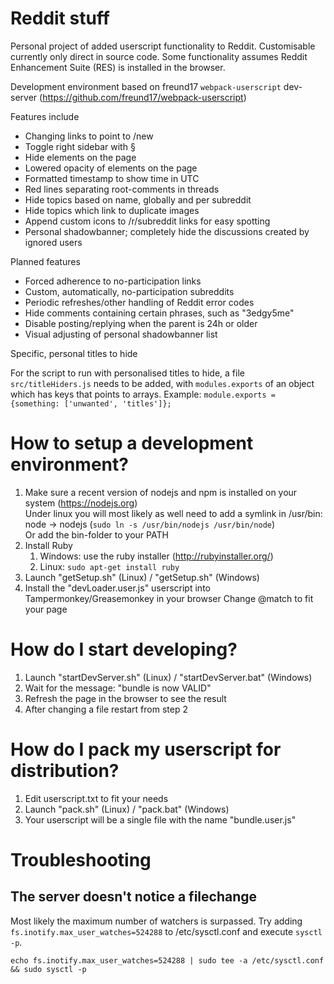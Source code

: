 # Reddit stuff
Personal project of added userscript functionality to Reddit. Customisable currently only direct in source code. Some functionality assumes Reddit Enhancement Suite (RES) is installed in the browser.

Development environment based on freund17 `webpack-userscript` dev-server (https://github.com/freund17/webpack-userscript)

Features include
- Changing links to point to /new
- Toggle right sidebar with §
- Hide elements on the page
- Lowered opacity of elements on the page
- Formatted timestamp to show time in UTC
- Red lines separating root-comments in threads
- Hide topics based on name, globally and per subreddit
- Hide topics which link to duplicate images
- Append custom icons to /r/subreddit links for easy spotting
- Personal shadowbanner; completely hide the discussions created by ignored users

Planned features

- Forced adherence to no-participation links
- Custom, automatically, no-participation subreddits
- Periodic refreshes/other handling of Reddit error codes
- Hide comments containing certain phrases, such as "3edgy5me"
- Disable posting/replying when the parent is 24h or older
- Visual adjusting of personal shadowbanner list


Specific, personal titles to hide

For the script to run with personalised titles to hide, a file `src/titleHiders.js` needs to be added, with `modules.exports` of an object which has keys that points to arrays. Example: `module.exports = {something: ['unwanted', 'titles']};`

How to setup a development environment?
=======================================

1. Make sure a recent version of nodejs and npm is installed on your system (https://nodejs.org)  
    Under linux you will most likely as well need to add a symlink in /usr/bin: node -> nodejs (`sudo ln -s /usr/bin/nodejs /usr/bin/node`)  
    Or add the bin-folder to your PATH
2. Install Ruby
    1. Windows: use the ruby installer (http://rubyinstaller.org/)
    2. Linux: `sudo apt-get install ruby`
3. Launch "getSetup.sh" (Linux) / "getSetup.sh" (Windows)
4. Install the "devLoader.user.js" userscript into Tampermonkey/Greasemonkey in your browser
    Change @match to fit your page

How do I start developing?
==========================

1. Launch "startDevServer.sh" (Linux) / "startDevServer.bat" (Windows)
2. Wait for the message: "bundle is now VALID"
3. Refresh the page in the browser to see the result
4. After changing a file restart from step 2

How do I pack my userscript for distribution?
=============================================

1. Edit userscript.txt to fit your needs
2. Launch "pack.sh" (Linux) / "pack.bat" (Windows)
3. Your userscript will be a single file with the name "bundle.user.js"


Troubleshooting
===============

The server doesn't notice a filechange
--------------------------------------
Most likely the maximum number of watchers is surpassed.
Try adding `fs.inotify.max_user_watches=524288` to /etc/sysctl.conf and execute `sysctl -p`.
```
echo fs.inotify.max_user_watches=524288 | sudo tee -a /etc/sysctl.conf && sudo sysctl -p
```
